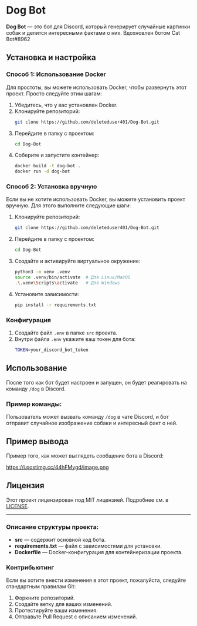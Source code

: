 # Dog Bot

**Dog Bot** — это бот для Discord, который генерирует случайные картинки собак и делится интересными фактами о них. Вдохновлен ботом Cat Bot#8962

## Установка и настройка

### Способ 1: Использование Docker

Для простоты, вы можете использовать Docker, чтобы развернуть этот проект. Просто следуйте этим шагам:

1. Убедитесь, что у вас установлен Docker.
2. Клонируйте репозиторий:
   ```bash
   git clone https://github.com/deleteduser401/Dog-Bot.git
   ```
3. Перейдите в папку с проектом:
   ```bash
   cd Dog-Bot
   ```
4. Соберите и запустите контейнер:
   ```bash
   docker build -t dog-bot .
   docker run -d dog-bot
   ```

### Способ 2: Установка вручную

Если вы не хотите использовать Docker, вы можете установить проект вручную. Для этого выполните следующие шаги:

1. Клонируйте репозиторий:
   ```bash
   git clone https://github.com/deleteduser401/Dog-Bot.git
   ```
2. Перейдите в папку с проектом:
   ```bash
   cd Dog-Bot
   ```
3. Создайте и активируйте виртуальное окружение:
   ```bash
   python3 -m venv .venv
   source .venv/bin/activate  # Для Linux/MacOS
   .\.venv\Scripts\activate   # Для Windows
   ```
4. Установите зависимости:
   ```bash
   pip install -r requirements.txt
   ```

### Конфигурация

1. Создайте файл `.env` в папке `src` проекта.
2. Внутри файла `.env` укажите ваш токен для бота:
   ```bash
   TOKEN=your_discord_bot_token
   ```

## Использование

После того как бот будет настроен и запущен, он будет реагировать на команду `/dog` в Discord.

### Пример команды:
Пользователь может вызвать команду `/dog` в чате Discord, и бот отправит случайное изображение собаки и интересный факт о ней.

## Пример вывода

Пример того, как может выглядеть сообщение бота в Discord:

https://i.postimg.cc/44hFMygd/image.png

## Лицензия

Этот проект лицензирован под MIT лицензией. Подробнее см. в [LICENSE](LICENSE).

---

### Описание структуры проекта:

- **src** — содержит основной код бота.
- **requirements.txt** — файл с зависимостями для установки.
- **Dockerfile** — Docker-конфигурация для контейнеризации проекта.

### Контрибьютинг

Если вы хотите внести изменения в этот проект, пожалуйста, следуйте стандартным правилам Git:

1. Форкните репозиторий.
2. Создайте ветку для ваших изменений.
3. Протестируйте ваши изменения.
4. Отправьте Pull Request с описанием изменений.
